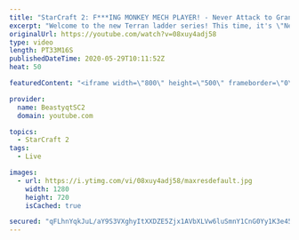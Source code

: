 ```yaml
---
title: "StarCraft 2: F***ING MONKEY MECH PLAYER! - Never Attack to Grandmaster"
excerpt: "Welcome to the new Terran ladder series! This time, it's \"Never Attack to Grandmaster!\" In this challenge, I play as Terran on the EU ladder, and in every game I'm not allowed to attack with any units except for using Ghosts. I'm allowed to make any army units for defending, as long as I don't attack"
originalUrl: https://youtube.com/watch?v=08xuy4adj58
type: video
length: PT33M16S
publishedDateTime: 2020-05-29T10:11:52Z
heat: 50

featuredContent: "<iframe width=\"800\" height=\"500\" frameborder=\"0\" src=\"https://www.youtube.com/embed/08xuy4adj58\" allow=\"accelerometer; autoplay; encrypted-media; gyroscope; picture-in-picture\" allowfullscreen></iframe>"

provider:
  name: BeastyqtSC2
  domain: youtube.com

topics:
  - StarCraft 2
tags:
  - Live

images:
  - url: https://i.ytimg.com/vi/08xuy4adj58/maxresdefault.jpg
    width: 1280
    height: 720
    isCached: true

secured: "qFLhnYqkJuL/aY9S3VXghyItXXDZE5Zjx1AVbXLVw6luSmnY1CnG0Yy1K3e45/spUhh2nQs8RbN6FIExOS5ubLbpDhMfC6F8e1WEmxtH8/h5lCDG2pEZyG7SwOQ1NA+w5JxzXIbiUUKG4hVpKVtGMNAU/Oy3+rFtq662v++iHFBIB/Of1BzVeQ+KdOXQBEDcpMuauloEAyUWwylAnJ1JaLByZWApVft26XX6vn106tznInvU1KQqyr6lVTSA/wViivtZ6UHYnVpSKZdJFvidTmKKLvkB/6KoFQjIYk9AsdRg8jo86pXmCj2fDRcJyZIgHoNT9JiK/GpJkBpJMaVXDZ6WfZZmXofa6GPTbMN/HNufXYd1g6Z2ovAzi0Ea8uPMxqGfKKAYIM09taQZHjLrmSaex4j28yqMgANm+ZMX6TY=;HD4U2r6GaIpinZOcHdX/PQ=="
---
```


